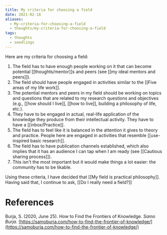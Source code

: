 ```yaml
---
title: My criteria for choosing a field
date: 2021-02-16
aliases:
  - My-criteria-for-choosing-a-field
  - thoughts/my-criteria-for-choosing-a-field
tags:
  - thoughts
  - seedlings
---
```

Here are my criteria for choosing a field:

1. The field has to have enough people working on it that can become potential [[thoughts/mentor]]s and peers (see [[my ideal mentors and peers]]).
2. The field should have people engaged in activities similar to the [[Five areas of my life work]].
3. The potential mentors and peers in my field should be working on topics and questions that are related to my research questions and objectives (e.g., [[how should I live]], [[how to live]], building a philosophy of life, etc.).
4. They have to be engaged in actual, real-life application of the knowledge they produce from their intellectual activity. They have to have a [[inbox/Practice]].
5. The field has to feel like it is balanced in the attention it gives to theory and practice. People here are engaged in activities that resemble [[use-inspired basic research]].
6. The field has to have publication channels established, which also implies that it has an audience I can tap when I am ready (see [[Cautious sharing process]]).
7. This isn't the most important but it would make things a lot easier: the community has to be likable.

Using these criteria, I have decided that [[My field is practical philosophy]]. Having said that, I continue to ask, [[Do I really need a field?]]

# References

Burja, S. (2020, June 25). How to Find the Frontiers of Knowledge. *Samo Burja*. [https://samoburja.com/how-to-find-the-frontier-of-knowledge/](https://samoburja.com/how-to-find-the-frontier-of-knowledge/)

